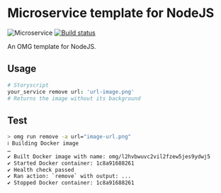 # Microservice template for NodeJS

![Microservice](https://img.shields.io/badge/microservice-ready-brightgreen.svg?style=for-the-badge)
[![Build status](https://img.shields.io/travis/com/microservices/node/master.svg?style=for-the-badge)](https://travis-ci.com/microservices/node)

An OMG template for NodeJS.

Usage
-----

```coffee
# Storyscript
your_service remove url: 'url-image.png'
# Returns the image without its background
```

Test
----

```sh
> omg run remove -a url="image-url.png"
ℹ Building Docker image
…
✔ Built Docker image with name: omg/l2hvbwuvc2vil2fzew5jes9ydwj5
✔ Started Docker container: 1c8a91688261
✔ Health check passed
✔ Ran action: `remove` with output: ...
✔ Stopped Docker container: 1c8a91688261
```
